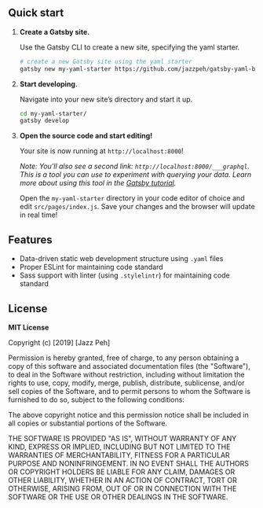 ## Quick start

1.  **Create a Gatsby site.**

    Use the Gatsby CLI to create a new site, specifying the yaml starter.

    ```sh
    # create a new Gatsby site using the yaml starter
    gatsby new my-yaml-starter https://github.com/jazzpeh/gatsby-yaml-boilerplate
    ```

1.  **Start developing.**

    Navigate into your new site’s directory and start it up.

    ```sh
    cd my-yaml-starter/
    gatsby develop
    ```

1.  **Open the source code and start editing!**

    Your site is now running at `http://localhost:8000`!

    _Note: You'll also see a second link: _`http://localhost:8000/___graphql`_. This is a tool you can use to experiment with querying your data. Learn more about using this tool in the [Gatsby tutorial](https://www.gatsbyjs.org/tutorial/part-five/#introducing-graphiql)._

    Open the `my-yaml-starter` directory in your code editor of choice and edit `src/pages/index.js`. Save your changes and the browser will update in real time!

## Features

- Data-driven static web development structure using `.yaml` files
- Proper ESLint for maintaining code standard
- Sass support with linter (using `.stylelintr`) for maintaining code standard


## License
**MIT License**

Copyright (c) [2019] [Jazz Peh]

Permission is hereby granted, free of charge, to any person obtaining a copy
of this software and associated documentation files (the "Software"), to deal
in the Software without restriction, including without limitation the rights
to use, copy, modify, merge, publish, distribute, sublicense, and/or sell
copies of the Software, and to permit persons to whom the Software is
furnished to do so, subject to the following conditions:

The above copyright notice and this permission notice shall be included in all
copies or substantial portions of the Software.

THE SOFTWARE IS PROVIDED "AS IS", WITHOUT WARRANTY OF ANY KIND, EXPRESS OR
IMPLIED, INCLUDING BUT NOT LIMITED TO THE WARRANTIES OF MERCHANTABILITY,
FITNESS FOR A PARTICULAR PURPOSE AND NONINFRINGEMENT. IN NO EVENT SHALL THE
AUTHORS OR COPYRIGHT HOLDERS BE LIABLE FOR ANY CLAIM, DAMAGES OR OTHER
LIABILITY, WHETHER IN AN ACTION OF CONTRACT, TORT OR OTHERWISE, ARISING FROM,
OUT OF OR IN CONNECTION WITH THE SOFTWARE OR THE USE OR OTHER DEALINGS IN THE
SOFTWARE.